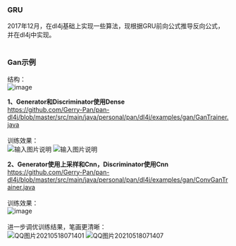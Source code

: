 ### GRU

2017年12月，在dl4j基础上实现一些算法，现根据GRU前向公式推导反向公式，并在dl4j中实现。
<br />
<br />

### Gan示例

结构：
<br />
![image](https://user-images.githubusercontent.com/35036729/115952807-c05d3a00-a51a-11eb-9555-05aa68e0e2ce.png)

**1、Generator和Discriminator使用Dense**
<br />
https://github.com/Gerry-Pan/pan-dl4j/blob/master/src/main/java/personal/pan/dl4j/examples/gan/GanTrainer.java
<br />
<br />
训练效果：
<br />
![输入图片说明](https://images.gitee.com/uploads/images/2021/0422/084047_e42588ce_673907.png "QQ图片20210422083446.png")
![输入图片说明](https://images.gitee.com/uploads/images/2021/0422/084313_23216ff4_673907.png "QQ图片20210422083521.png")

**2、Generator使用上采样和Cnn，Discriminator使用Cnn**
<br />
https://github.com/Gerry-Pan/pan-dl4j/blob/master/src/main/java/personal/pan/dl4j/examples/gan/ConvGanTrainer.java
<br />
<br />
训练效果：
<br />
![image](https://user-images.githubusercontent.com/35036729/115952776-94da4f80-a51a-11eb-8ab6-87360f25720f.png)
<br />
<br />
进一步调优训练结果，笔画更清晰：
<br />
![QQ图片20210518071401](https://user-images.githubusercontent.com/35036729/118568156-cbb62500-b7a9-11eb-85a7-334477f64456.png)
![QQ图片20210518071407](https://user-images.githubusercontent.com/35036729/118568159-cce75200-b7a9-11eb-9c3e-4e85ce0ce89a.png)
